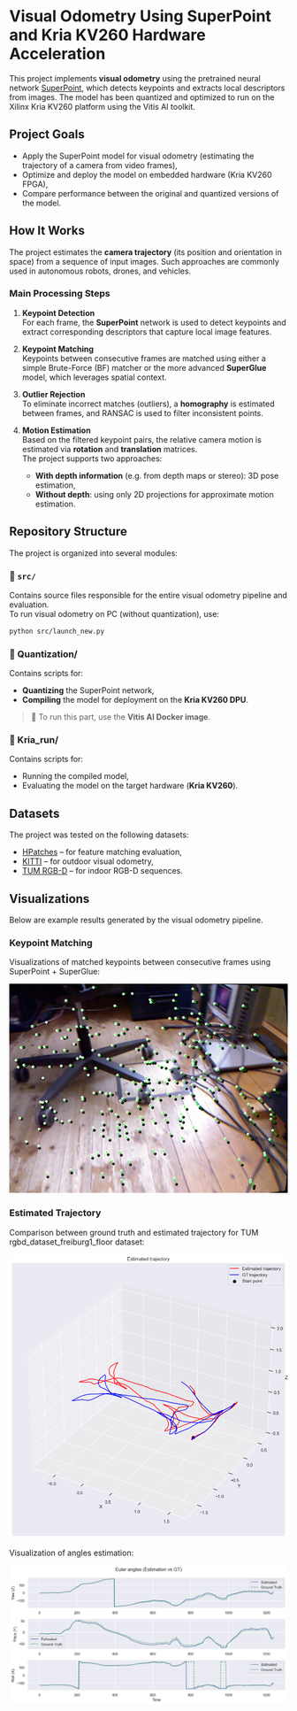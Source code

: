 # Visual Odometry Using SuperPoint and Kria KV260 Hardware Acceleration

This project implements **visual odometry** using the pretrained neural network [SuperPoint](https://github.com/magicleap/SuperPointPretrainedNetwork), which detects keypoints and extracts local descriptors from images. The model has been quantized and optimized to run on the Xilinx Kria KV260 platform using the Vitis AI toolkit.

## Project Goals

- Apply the SuperPoint model for visual odometry (estimating the trajectory of a camera from video frames),
- Optimize and deploy the model on embedded hardware (Kria KV260 FPGA),
- Compare performance between the original and quantized versions of the model.

## How It Works

The project estimates the **camera trajectory** (its position and orientation in space) from a sequence of input images. Such approaches are commonly used in autonomous robots, drones, and vehicles.

### Main Processing Steps

1. **Keypoint Detection**  
   For each frame, the **SuperPoint** network is used to detect keypoints and extract corresponding descriptors that capture local image features.

2. **Keypoint Matching**  
   Keypoints between consecutive frames are matched using either a simple Brute-Force (BF) matcher or the more advanced **SuperGlue** model, which leverages spatial context.

3. **Outlier Rejection**  
   To eliminate incorrect matches (outliers), a **homography** is estimated between frames, and RANSAC is used to filter inconsistent points.

4. **Motion Estimation**  
   Based on the filtered keypoint pairs, the relative camera motion is estimated via **rotation** and **translation** matrices.  
   The project supports two approaches:
   - **With depth information** (e.g. from depth maps or stereo): 3D pose estimation,
   - **Without depth**: using only 2D projections for approximate motion estimation.

## Repository Structure

The project is organized into several modules:

### 📁 `src/`
Contains source files responsible for the entire visual odometry pipeline and evaluation.  
To run visual odometry on PC (without quantization), use:
```bash
python src/launch_new.py
```

### 📁 Quantization/
Contains scripts for:

- **Quantizing** the SuperPoint network,
- **Compiling** the model for deployment on the **Kria KV260 DPU**.

> 🚀 To run this part, use the **Vitis AI Docker image**.

### 📁 Kria_run/
Contains scripts for:

- Running the compiled model,
- Evaluating the model on the target hardware (**Kria KV260**).

## Datasets

The project was tested on the following datasets:

- [HPatches](https://github.com/hpatches/hpatches-dataset) – for feature matching evaluation,
- [KITTI](http://www.cvlibs.net/datasets/kitti/) – for outdoor visual odometry,
- [TUM RGB-D](https://vision.in.tum.de/data/datasets/rgbd-dataset) – for indoor RGB-D sequences.

## Visualizations

Below are example results generated by the visual odometry pipeline.

### Keypoint Matching

Visualizations of matched keypoints between consecutive frames using SuperPoint + SuperGlue:

![Keypoint Matching](trajectory_plots/TUM_points_glue.png)

### Estimated Trajectory

Comparison between ground truth and estimated trajectory for TUM rgbd_dataset_freiburg1_floor dataset:

![Trajectory](trajectory_plots/TUM_floor.png)

Visualization of angles estimation:

![Angles estimation](trajectory_plots/TUM_floor_angles.png)

<!--

### Requiments (RTX 4070)
* python 3.11
* pytorch 2.6 + cuda 12.4

## Aktualne czasy:
| Platforma | Pre processing (ms)  | Sieć (ms)  | Post processing (ms)  | Matching (ms) | All (ms)   | Matches |
| --------- | --------- | --------- | ---------- | ------------- | ---------- | ------------ |
| **CPU**   | 12.889746 | 61.231204 | 111.977515 | 5.636664      | 191.735129 | 166.690566   |
| **KV260** | 30.233111 | 20.903206 | 69.634430  | 46.054518     | 166.825265 | 151.094340   |
| **CPU (MW)**| 5.811986 | 20.831012 | 30.555329 | 3.770221 |60.968548 | 166.690566|
| **RTX 4070** | 5.515795 |1.593777 | 0.913936 |2.197850 | 10.221359 | 166.735849 |

-->

